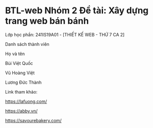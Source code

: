 # BTL-web Nhóm 2 Đề tài: Xây dựng trang web bán bánh

Lớp học phần: 241IS19A01 - [THIẾT KẾ WEB - THỨ 7 CA 2]

Danh sách thành viên

Họ và tên

Bùi Việt Quốc

Vũ Hoàng Việt

Lương Đức Thành

Link tham khảo:

https://lafuong.com/

https://abby.vn/

https://savourebakery.com/

